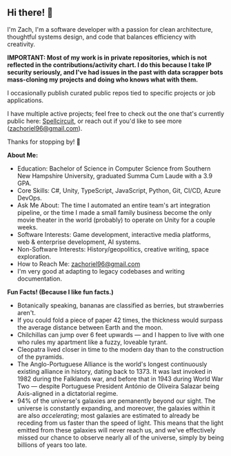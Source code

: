 ## Hi there! 👋

I'm Zach, I'm a software developer with a passion for clean architecture, thoughtful systems design, and code that balances efficiency with creativity.

<b>IMPORTANT: Most of my work is in private repositories, which is not reflected in the contributions/activity chart. I do this because I take IP security seriously, and I've had issues in the past with data scrapper bots mass-cloning my projects and doing who knows what with them.</b>

I occasionally publish curated public repos tied to specific projects or job applications.

I have multiple active projects; feel free to check out the one that's currently public here: [Spellcircuit](https://github.com/zachoriel/Spellcircuit), or reach out if you'd like to see more (zachoriel96@gmail.com).

Thanks for stopping by! 🙂

<b>About Me:</b>

- Education: Bachelor of Science in Computer Science from Southern New Hampshire University, graduated Summa Cum Laude with a 3.9 GPA. 
- Core Skills: C#, Unity, TypeScript, JavaScript, Python, Git, CI/CD, Azure DevOps.
- Ask Me About: The time I automated an entire team's art integration pipeline, or the time I made a small family business become the only movie theater in the world (probably) to operate on Unity for a couple weeks.
- Software Interests: Game development, interactive media platforms, web & enterprise development, AI systems.
- Non-Software Interests: History/geopolitics, creative writing, space exploration.
- How to Reach Me: zachoriel96@gmail.com
- I'm very good at adapting to legacy codebases and writing documentation. 

<b>Fun Facts! (Because I like fun facts.)</b>
- Botanically speaking, bananas are classified as berries, but strawberries aren't.
- If you could fold a piece of paper 42 times, the thickness would surpass the average distance between Earth and the moon.
- Chilchillas can jump over 6 feet upwards — and I happen to live with one who rules my apartment like a fuzzy, loveable tyrant.
- Cleopatra lived closer in time to the modern day than to the construction of the pyramids.
- The Anglo-Portuguese Alliance is the world's longest continuously existing alliance in history, dating back to 1373. It was last invoked in 1982 during the Falklands war, and before that in 1943 during World War Two — despite Portuguese President António de Oliveira Salazar being Axis-aligned in a dictatorial regime.
- 94% of the universe's galaxies are pemanently beyond our sight. The universe is constantly expanding, and moreover, the galaxies within it are also <i>accelerating</i>; most galaxies are estimated to already be receding from us faster than the speed of light. This means that the light emitted from these galaxies will never reach us, and we've effectively missed our chance to observe nearly all of the universe, simply by being billions of years too late.

<!--
**zachoriel/zachoriel** is a ✨ _special_ ✨ repository because its `README.md` (this file) appears on your GitHub profile.

Here are some ideas to get you started:

- 🔭 I’m currently working on ...
- 🌱 I’m currently learning ...
- 👯 I’m looking to collaborate on ...
- 🤔 I’m looking for help with ...
- 💬 Ask me about ...
- 📫 How to reach me: ...
- 😄 Pronouns: ...
- ⚡ Fun fact: ...
-->
